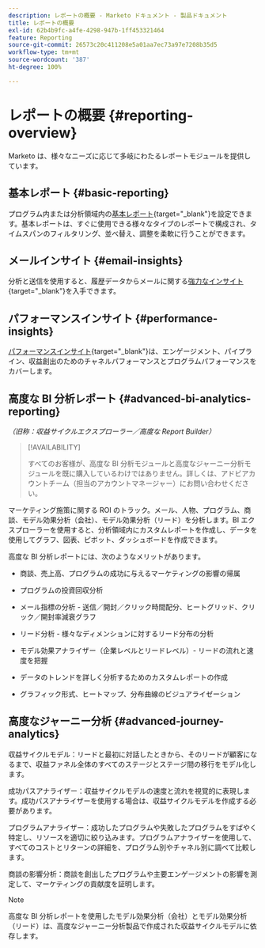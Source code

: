 ```yaml
---
description: レポートの概要 - Marketo ドキュメント - 製品ドキュメント
title: レポートの概要
exl-id: 62b4b9fc-a4fe-4298-947b-1ff453321464
feature: Reporting
source-git-commit: 26573c20c411208e5a01aa7ec73a97e7208b35d5
workflow-type: tm+mt
source-wordcount: '387'
ht-degree: 100%

---
```


# レポートの概要 {#reporting-overview}

Marketo は、様々なニーズに応じて多岐にわたるレポートモジュールを提供しています。

## 基本レポート {#basic-reporting}

プログラム内または分析領域内の[基本レポート](/help/marketo/product-docs/reporting/basic-reporting/report-types/report-type-overview.md){target="_blank"}を設定できます。基本レポートは、すぐに使用できる様々なタイプのレポートで構成され、タイムスパンのフィルタリング、並べ替え、調整を柔軟に行うことができます。

## メールインサイト {#email-insights}

分析と送信を使用すると、履歴データからメールに関する[強力なインサイト](/help/marketo/product-docs/reporting/email-insights/email-insights-overview.md){target="_blank"}を入手できます。

## パフォーマンスインサイト {#performance-insights}

[パフォーマンスインサイト](/help/marketo/product-docs/reporting/performance-insights/performance-insights-overview.md){target="_blank"}は、エンゲージメント、パイプライン、収益創出のためのチャネルパフォーマンスとプログラムパフォーマンスをカバーします。

## 高度な BI 分析レポート {#advanced-bi-analytics-reporting}

_（旧称：収益サイクルエクスプローラー／高度な Report Builder）_

>[!AVAILABILITY]
>
>すべてのお客様が、高度な BI 分析モジュールと高度なジャーニー分析モジュールを既に購入しているわけではありません。詳しくは、アドビアカウントチーム（担当のアカウントマネージャー）にお問い合わせください。

マーケティング施策に関する ROI のトラック。メール、人物、プログラム、商談、モデル効果分析（会社）、モデル効果分析（リード）を分析します。BI エクスプローラーを使用すると、分析領域内にカスタムレポートを作成し、データを使用してグラフ、図表、ピボット、ダッシュボードを作成できます。

高度な BI 分析レポートには、次のようなメリットがあります。

* 商談、売上高、プログラムの成功に与えるマーケティングの影響の帰属

* プログラムの投資回収分析

* メール指標の分析 - 送信／開封／クリック時間配分、ヒートグリッド、クリック／開封率減衰グラフ

* リード分析 - 様々なディメンションに対するリード分布の分析

* モデル効果アナライザー（企業レベルとリードレベル）- リードの流れと速度を把握

* データのトレンドを詳しく分析するためのカスタムレポートの作成

* グラフィック形式、ヒートマップ、分布曲線のビジュアライゼーション

## 高度なジャーニー分析 {#advanced-journey-analytics}

収益サイクルモデル：リードと最初に対話したときから、そのリードが顧客になるまで、収益ファネル全体のすべてのステージとステージ間の移行をモデル化します。

成功パスアナライザー：収益サイクルモデルの速度と流れを視覚的に表現します。成功パスアナライザーを使用する場合は、収益サイクルモデルを作成する必要があります。

プログラムアナライザー：成功したプログラムや失敗したプログラムをすばやく特定し、リソースを適切に絞り込みます。プログラムアナライザーを使用して、すべてのコストとリターンの詳細を、プログラム別やチャネル別に調べて比較します。

商談の影響分析：商談を創出したプログラムや主要エンゲージメントの影響を測定して、マーケティングの貢献度を証明します。

>[!NOTE]
>
>高度な BI 分析レポートを使用したモデル効果分析（会社）とモデル効果分析（リード）は、高度なジャーニー分析製品で作成された収益サイクルモデルに依存します。
